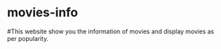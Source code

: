 # movies-info
#This website show you the information of movies and display movies as per popularity.
